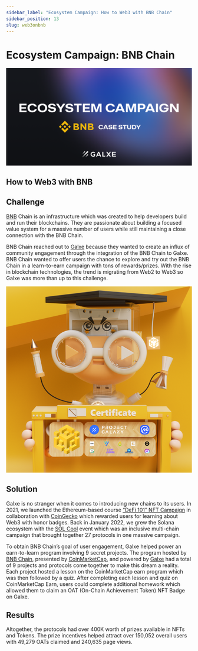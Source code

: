 ```yaml
---
sidebar_label: "Ecosystem Campaign: How to Web3 with BNB Chain"
sidebar_position: 13
slug: web3onbnb
---
```

# Ecosystem Campaign: BNB Chain

![](assets/bnb-chain-case-study-banner.png)

## H﻿ow to Web3 with BNB

## Challenge

[BNB](assets/how-to-web3-bnb.png) Chain is an infrastructure which was created to help developers build and run their blockchains. They are passionate about building a focused value system for a massive number of users while still maintaining a close connection with the BNB Chain.

BNB Chain reached out to [Galxe](https://twitter.com/GalxeHQ) because they wanted to create an influx of community engagement through the integration of the BNB Chain to Galxe. BNB Chain wanted to offer users the chance to explore and try out the BNB Chain in a learn-to-earn campaign with tons of rewards/prizes. With the rise in blockchain technologies, the trend is migrating from Web2 to Web3 so Galxe was more than up to this challenge. 

![Untitled](assets/how-to-web3-bnb-nft.png)

## Solution

Galxe is no stranger when it comes to introducing new chains to its users. In 2021, we launched the Ethereum-based course [“DeFi 101” NFT Campaign](https://blog.galxe.com/coingecko-introduces-defi-101-nft-campaign-on-project-galaxy-4bdae4f0f539) in collaboration with [CoinGecko](https://galxe.com/coingecko) which rewarded users for learning about Web3 with honor badges. Back in January 2022, we grew the Solana ecosystem with the [SOL Cool](https://blog.galxe.com/project-galaxy-sol-cool-2022-event-recap-8e40f066a00b) event which was an inclusive multi-chain campaign that brought together 27 protocols in one massive campaign. 

To obtain BNB Chain’s goal of user engagement, Galxe helped power an earn-to-learn program involving 9 secret projects. The program hosted by [BNB Chain](https://twitter.com/BNBCHAIN), presented by [CoinMarketCap](https://twitter.com/CoinMarketCap), and powered by [Galxe](https://twitter.com/GalxeHQ) had a total of 9 projects and protocols come together to make this dream a reality. Each project hosted a lesson on the CoinMarketCap earn program which was then followed by a quiz. After completing each lesson and quiz on CoinMarketCap Earn, users could complete additional homework which allowed them to claim an OAT (On-Chain Achievement Token) NFT Badge on Galxe.

## Results

Altogether, the protocols had over 400K worth of prizes available in NFTs and Tokens. The prize incentives helped attract over 150,052 overall users with 49,279 OATs claimed and 240,635 page views.